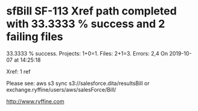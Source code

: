# sfBill SF-113 Xref path completed with 33.3333 % success and 2 failing files

33.3333 % success. Projects: 1+0=1.  Files: 2+1=3. Errors: 2,4  On 2019-10-07 at 14:25:18

Xref: 1 ref

Please see: aws s3 sync s3://salesforce.dita/resultsBill or exchange.ryffine/users/aws/salesForce/Bill/

http://www.ryffine.com
